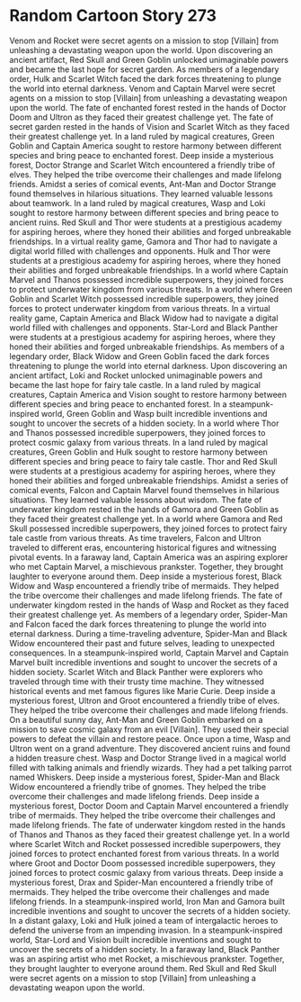 # Random Cartoon Story 273

Venom and Rocket were secret agents on a mission to stop [Villain] from unleashing a devastating weapon upon the world.
Upon discovering an ancient artifact, Red Skull and Green Goblin unlocked unimaginable powers and became the last hope for secret garden.
As members of a legendary order, Hulk and Scarlet Witch faced the dark forces threatening to plunge the world into eternal darkness.
Venom and Captain Marvel were secret agents on a mission to stop [Villain] from unleashing a devastating weapon upon the world.
The fate of enchanted forest rested in the hands of Doctor Doom and Ultron as they faced their greatest challenge yet.
The fate of secret garden rested in the hands of Vision and Scarlet Witch as they faced their greatest challenge yet.
In a land ruled by magical creatures, Green Goblin and Captain America sought to restore harmony between different species and bring peace to enchanted forest.
Deep inside a mysterious forest, Doctor Strange and Scarlet Witch encountered a friendly tribe of elves. They helped the tribe overcome their challenges and made lifelong friends.
Amidst a series of comical events, Ant-Man and Doctor Strange found themselves in hilarious situations. They learned valuable lessons about teamwork.
In a land ruled by magical creatures, Wasp and Loki sought to restore harmony between different species and bring peace to ancient ruins.
Red Skull and Thor were students at a prestigious academy for aspiring heroes, where they honed their abilities and forged unbreakable friendships.
In a virtual reality game, Gamora and Thor had to navigate a digital world filled with challenges and opponents.
Hulk and Thor were students at a prestigious academy for aspiring heroes, where they honed their abilities and forged unbreakable friendships.
In a world where Captain Marvel and Thanos possessed incredible superpowers, they joined forces to protect underwater kingdom from various threats.
In a world where Green Goblin and Scarlet Witch possessed incredible superpowers, they joined forces to protect underwater kingdom from various threats.
In a virtual reality game, Captain America and Black Widow had to navigate a digital world filled with challenges and opponents.
Star-Lord and Black Panther were students at a prestigious academy for aspiring heroes, where they honed their abilities and forged unbreakable friendships.
As members of a legendary order, Black Widow and Green Goblin faced the dark forces threatening to plunge the world into eternal darkness.
Upon discovering an ancient artifact, Loki and Rocket unlocked unimaginable powers and became the last hope for fairy tale castle.
In a land ruled by magical creatures, Captain America and Vision sought to restore harmony between different species and bring peace to enchanted forest.
In a steampunk-inspired world, Green Goblin and Wasp built incredible inventions and sought to uncover the secrets of a hidden society.
In a world where Thor and Thanos possessed incredible superpowers, they joined forces to protect cosmic galaxy from various threats.
In a land ruled by magical creatures, Green Goblin and Hulk sought to restore harmony between different species and bring peace to fairy tale castle.
Thor and Red Skull were students at a prestigious academy for aspiring heroes, where they honed their abilities and forged unbreakable friendships.
Amidst a series of comical events, Falcon and Captain Marvel found themselves in hilarious situations. They learned valuable lessons about wisdom.
The fate of underwater kingdom rested in the hands of Gamora and Green Goblin as they faced their greatest challenge yet.
In a world where Gamora and Red Skull possessed incredible superpowers, they joined forces to protect fairy tale castle from various threats.
As time travelers, Falcon and Ultron traveled to different eras, encountering historical figures and witnessing pivotal events.
In a faraway land, Captain America was an aspiring explorer who met Captain Marvel, a mischievous prankster. Together, they brought laughter to everyone around them.
Deep inside a mysterious forest, Black Widow and Wasp encountered a friendly tribe of mermaids. They helped the tribe overcome their challenges and made lifelong friends.
The fate of underwater kingdom rested in the hands of Wasp and Rocket as they faced their greatest challenge yet.
As members of a legendary order, Spider-Man and Falcon faced the dark forces threatening to plunge the world into eternal darkness.
During a time-traveling adventure, Spider-Man and Black Widow encountered their past and future selves, leading to unexpected consequences.
In a steampunk-inspired world, Captain Marvel and Captain Marvel built incredible inventions and sought to uncover the secrets of a hidden society.
Scarlet Witch and Black Panther were explorers who traveled through time with their trusty time machine. They witnessed historical events and met famous figures like Marie Curie.
Deep inside a mysterious forest, Ultron and Groot encountered a friendly tribe of elves. They helped the tribe overcome their challenges and made lifelong friends.
On a beautiful sunny day, Ant-Man and Green Goblin embarked on a mission to save cosmic galaxy from an evil [Villain]. They used their special powers to defeat the villain and restore peace.
Once upon a time, Wasp and Ultron went on a grand adventure. They discovered ancient ruins and found a hidden treasure chest.
Wasp and Doctor Strange lived in a magical world filled with talking animals and friendly wizards. They had a pet talking parrot named Whiskers.
Deep inside a mysterious forest, Spider-Man and Black Widow encountered a friendly tribe of gnomes. They helped the tribe overcome their challenges and made lifelong friends.
Deep inside a mysterious forest, Doctor Doom and Captain Marvel encountered a friendly tribe of mermaids. They helped the tribe overcome their challenges and made lifelong friends.
The fate of underwater kingdom rested in the hands of Thanos and Thanos as they faced their greatest challenge yet.
In a world where Scarlet Witch and Rocket possessed incredible superpowers, they joined forces to protect enchanted forest from various threats.
In a world where Groot and Doctor Doom possessed incredible superpowers, they joined forces to protect cosmic galaxy from various threats.
Deep inside a mysterious forest, Drax and Spider-Man encountered a friendly tribe of mermaids. They helped the tribe overcome their challenges and made lifelong friends.
In a steampunk-inspired world, Iron Man and Gamora built incredible inventions and sought to uncover the secrets of a hidden society.
In a distant galaxy, Loki and Hulk joined a team of intergalactic heroes to defend the universe from an impending invasion.
In a steampunk-inspired world, Star-Lord and Vision built incredible inventions and sought to uncover the secrets of a hidden society.
In a faraway land, Black Panther was an aspiring artist who met Rocket, a mischievous prankster. Together, they brought laughter to everyone around them.
Red Skull and Red Skull were secret agents on a mission to stop [Villain] from unleashing a devastating weapon upon the world.